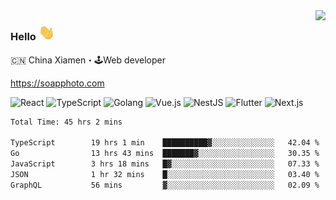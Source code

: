 <img align="right" src="https://github-readme-stats.vercel.app/api?username=yiiu&show_icons=false&bg_color=30,e96443,904e95&title_color=fff&text_color=fff" />

### Hello <img src="https://raw.githubusercontent.com/ABSphreak/ABSphreak/master/gifs/Hi.gif" width="26px" />
 
🇨🇳 China Xiamen・🕹Web developer

https://soapphoto.com

<p align="left"><img src="https://cdn.svgporn.com/logos/react.svg" alt="React" width="32" height="32"/> <img src="https://cdn.svgporn.com/logos/typescript-icon.svg" alt="TypeScript" width="32" height="32"/> <img src="https://cdn.svgporn.com/logos/gopher.svg" alt="Golang" width="32" height="32"/> <img src="https://cdn.svgporn.com/logos/vue.svg" alt="Vue.js" width="32" height="32"/> <img src="https://cdn.svgporn.com/logos/nestjs.svg" alt="NestJS" width="32" height="32"/> <img src="https://cdn.svgporn.com/logos/flutter.svg" alt="Flutter" width="32" height="32"/> <img src="https://cdn.svgporn.com/logos/nextjs-icon.svg" alt="Next.js" width="32" height="32"/></p>


<!--START_SECTION:waka-->

```txt
Total Time: 45 hrs 2 mins

TypeScript        19 hrs 1 min    ██████████▓░░░░░░░░░░░░░░   42.04 %
Go                13 hrs 43 mins  ███████▓░░░░░░░░░░░░░░░░░   30.35 %
JavaScript        3 hrs 18 mins   █▓░░░░░░░░░░░░░░░░░░░░░░░   07.33 %
JSON              1 hr 32 mins    █░░░░░░░░░░░░░░░░░░░░░░░░   03.40 %
GraphQL           56 mins         ▓░░░░░░░░░░░░░░░░░░░░░░░░   02.09 %
```

<!--END_SECTION:waka-->
